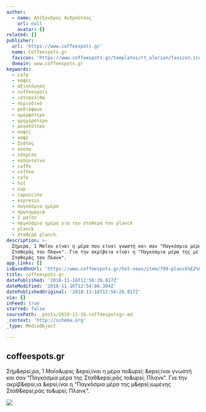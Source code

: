 ```yaml
---
author:
  - name: Αλέξανδρος Ανδρούτσος
    url: null
    avatar: {}
related: []
publisher:
  url: 'https://www.coffeespots.gr'
  name: Coffeespots.gr
  favicon: 'https://www.coffeespots.gr/templates/rt_alerion/favicon.ico'
  domain: www.coffeespots.gr
keywords:
  - cafe
  - καφές
  - αξιολόγηση
  - coffeespots
  - ιστοσελίδα
  - περιοδικό
  - ραδιόφωνο
  - ομορφότερο
  - γρηγορότερο
  - μεγαλύτερο
  - καφές
  - καφέ
  - ζεστός
  - κούπα
  - εσπρέσο
  - καπουτσίνο
  - caffe
  - coffee
  - cafe
  - hot
  - cup
  - capuccino
  - espresso
  - παγκόσμια ημέρα
  - πρωτομαγιά
  - 1 μαΐου
  - παγκόσμια ημέρα για την σταθερά του planck
  - planck
  - σταθερά planck.
description: >-
  Σήμερα, 1 Μαΐου είναι η μέρα που είναι γνωστή και σαν "Παγκόσμια μέρα της
  Σταθεράς του Πλανκ". Για την ακρίβεια είναι η "Παγκόσμια μέρα της μειωμένης
  Σταθεράς του Πλανκ".
app_links: []
isBasedOnUrl: 'https://www.coffeespots.gr/hot-news/item/799-planck%E2%80%99s-constant-day'
title: coffeespots.gr
datePublished: '2018-11-16T12:56:26.017Z'
dateModified: '2018-11-16T12:54:06.304Z'
datePublishedOriginal: '2018-11-16T12:56:26.017Z'
via: {}
inFeed: true
starred: false
sourcePath: _posts/2018-11-16-coffeespotsgr.md
_context: 'http://schema.org'
_type: MediaObject

---
```

<article style=""><h1>coffeespots.gr</h1><p>Σήμ&amp;epsi;ρα, 1 Μαΐο&amp;upsi; &amp;epsi;ίναι η μέρα πο&amp;upsi; &amp;epsi;ίναι γνωστή και σαν "Παγκόσμια μέρα της Σταθ&amp;epsi;ράς το&amp;upsi; Πλανκ". Για την ακρίβ&amp;epsi;ια &amp;epsi;ίναι η "Παγκόσμια μέρα της μ&amp;epsi;ιωμένης Σταθ&amp;epsi;ράς το&amp;upsi; Πλανκ".</p><img src="https://www.coffeespots.gr/media/k2/items/cache/671fe58af5845f33e7786dd608484c8d_XL.jpg" /></article>